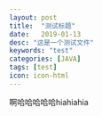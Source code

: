 ```yaml
---
layout: post
title:  "测试标题"
date:   2019-01-13
desc: "这是一个测试文件"
keywords: "test"
categories: [JAVA]
tags: [test]
icon: icon-html
---
```

啊哈哈哈哈哈hiahiahia